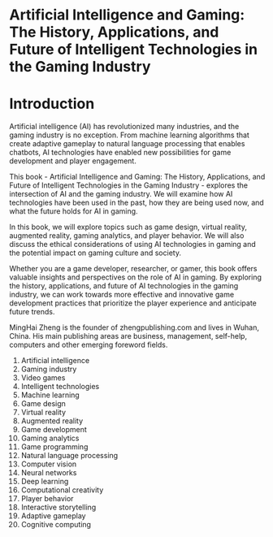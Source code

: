 # Artificial Intelligence and Gaming: The History, Applications, and Future of Intelligent Technologies in the Gaming Industry

# Introduction

Artificial intelligence (AI) has revolutionized many industries, and the gaming industry is no exception. From machine learning algorithms that create adaptive gameplay to natural language processing that enables chatbots, AI technologies have enabled new possibilities for game development and player engagement.

This book - Artificial Intelligence and Gaming: The History, Applications, and Future of Intelligent Technologies in the Gaming Industry - explores the intersection of AI and the gaming industry. We will examine how AI technologies have been used in the past, how they are being used now, and what the future holds for AI in gaming.

In this book, we will explore topics such as game design, virtual reality, augmented reality, gaming analytics, and player behavior. We will also discuss the ethical considerations of using AI technologies in gaming and the potential impact on gaming culture and society.

Whether you are a game developer, researcher, or gamer, this book offers valuable insights and perspectives on the role of AI in gaming. By exploring the history, applications, and future of AI technologies in the gaming industry, we can work towards more effective and innovative game development practices that prioritize the player experience and anticipate future trends.

MingHai Zheng is the founder of zhengpublishing.com and lives in Wuhan, China. His main publishing areas are business, management, self-help, computers and other emerging foreword fields.



1. Artificial intelligence
2. Gaming industry
3. Video games
4. Intelligent technologies
5. Machine learning
6. Game design
7. Virtual reality
8. Augmented reality
9. Game development
10. Gaming analytics
11. Game programming
12. Natural language processing
13. Computer vision
14. Neural networks
15. Deep learning
16. Computational creativity
17. Player behavior
18. Interactive storytelling
19. Adaptive gameplay
20. Cognitive computing

